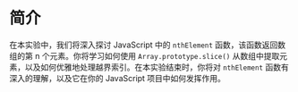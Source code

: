 # 简介

在本实验中，我们将深入探讨 JavaScript 中的 `nthElement` 函数，该函数返回数组的第 n 个元素。你将学习如何使用 `Array.prototype.slice()` 从数组中提取元素，以及如何优雅地处理越界索引。在本实验结束时，你将对 `nthElement` 函数有深入的理解，以及它在你的 JavaScript 项目中如何发挥作用。
